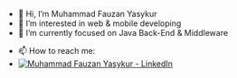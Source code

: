 - 👋 Hi, I’m Muhammad Fauzan Yasykur
- 👀 I’m interested in web & mobile developing
- 🌱 I’m currently focused on Java Back-End & Middleware
<!--- - 💞️ I’m looking to collaborate on ... --->
- 📫 How to reach me:
- [![Muhammad Fauzan Yasykur - LinkedIn](https://img.shields.io/badge/LinkedIn-Profile-blue?logo=linkedin&logoColor=white)](https://id.linkedin.com/in/mfyasykur?trk=profile-badge)

#
<!--- [![Top Langs](https://github-readme-stats.vercel.app/api/top-langs/?username=mfyasykur&layout=compact)](https://github.com/mfyasykur/github-readme-stats) --->
<!---
mfyasykur/mfyasykur is a ✨ special ✨ repository because its `README.md` (this file) appears on your GitHub profile.
You can click the Preview link to take a look at your changes.
--->
